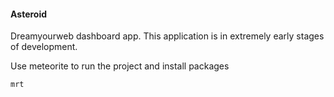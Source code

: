 #### Asteroid

Dreamyourweb dashboard app. This application is in extremely early stages of development.

Use meteorite to run the project and install packages

```
mrt
```